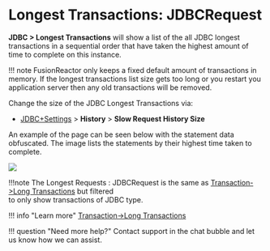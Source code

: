 # Longest Transactions: JDBCRequest

**JDBC &gt; Longest Transactions** will show a list of the all JDBC
longest transactions in a sequential order that have taken the highest
amount of time to complete on this instance.

!!! note
    FusionReactor only keeps a fixed default amount of
    transactions in memory. If the longest transactions list size gets too
    long or you restart you application server then any old transactions
    will be removed.

Change the size of the JDBC Longest
Transactions via: 

-   [JDBC+Settings](Settings.md) &gt; **History** &gt; 
    **Slow Request History Size** 

An example of the page can be seen below with the statement data
obfuscated. The image lists the statements by their highest time
taken to complete.

![](/attachments/245551176/245551225.png)

!!!note
    The Longest Requests : JDBCRequest is the same as [Transaction->Long Transactions](../Transactions/Longest-Transactions.md) but filtered    
    to only show transactions of JDBC type.

!!! info "Learn more"
    [Transaction->Long Transactions](../Transactions/Longest-Transactions.md)
    

!!! question "Need more help?"
    Contact support in the chat bubble and let us know how we can assist.

